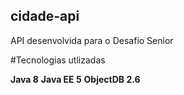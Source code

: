 ## cidade-api
API desenvolvida para o Desafio Senior


#Tecnologias utlizadas

**Java 8**
**Java EE 5**
**ObjectDB 2.6**
